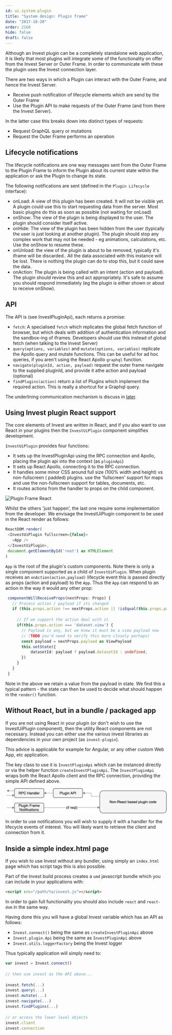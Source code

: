 ```yaml
---
id: ui.system-plugin
title: "System design: Plugin frame"
date: "2017-10-20"
order: 2160
hide: false
draft: false
---
```


Although an Invest plugin can be a completely standalone web application, it is likely that most plugins will integrate some of the functionality on offer from the Invest Server or Outer Frame. In order to communicate with these the plugin uses the Invest connection layer.

There are two ways in which a Plugin can interact with the Outer Frame, and hence the Invest Server.

* Receive push notification of lifecycle elements which are send by the Outer Frame
* Use the Plugin API to make requests of the Outer Frame (and from there the Invest Server).

In the latter case this breaks down into distinct types of requests:

* Request GraphQL query or mutations
* Request the Outer Frame performs an operation

## Lifecycle notifications

The lifecycle notifications are one way messages sent from the Outer Frame to the Plugin Frame to inform the Plugin about its current state within the application or ask the Plugin to change its state.

The following notifications are sent (defined in the `Plugin Lifecycle` interface):

* onLoad: A view of this plugin has been created. It will not be visible yet. A plugin could use this to start requesting data from the server. Most basic plugins do this as soon as possible (not waiting for onLoad)
* onShow: The view of the plugin is being displayed to the user. The plugin should consider itself active.
* onHide: The view of the plugin has been hidden from the user (typically the user is just looking at another plugin). The plugin should stop any complex work that may not be needed - eg animations, calculations, etc. Use the onShow to resume these.
* onUnload: the view of the plugin is about to be removed, typically it's iframe will be discarded.. All the data associated with this instance will be lost. There is nothing the plugin can do to stop this, but it could save the data.
* onAction: The plugin is being called with an intent (action and payload). The plugin should review this and act appropriately. It's safe to assume you should respond immediately (eg the plugin is either shown or about to receive onShow).

## API

The API is (see InvestPluginApi), each returns a promise:

* `fetch`: A specialised `fetch` which replicates the global fetch function of browser, but which deals with addition of authentication information and the sandbox-ing of iframes. Developers should use this instead of global fetch (when talking to the Invest Server)
* `query(options, variables)` and `mutate(options, variables)` replicate the Apollo query and mutate functions. This can be useful for ad hoc queries, if you aren't using the React Apollo `graphql` function.
* `navigate(pluginId, action, payload)` request the outer frame navigate to the supplied pluginId, and  provide it athe action and payload (optional)
* `findPlugins(action)` return a list of Plugins which implement the required action. This is really a shortcut for a Graphql query.

The underlining communication mechanism is discuss in [later](ui.system-comms.html).

## Using Invest plugin React support

The core elements of Invest are written in React, and if you also want to use React in your plugins then the `InvestUiPlugin` component simplifies development.

`InvestUiPlugin` provides four functions:

* It sets up the InvestPluginApi using the RPC connection and Apollo, placing the plugin api into the context (as `pluginApi`)
* It sets up React Apollo, connecting it to the RPC connection.
* It handles some minor CSS around full size (100% width and height) vs non-fullscreen ( padded) plugins. use the 'fullscreen' support for maps and use the non-fullscreen support for tables, documents, etc.
* It routes actions from the handler to props on the child component.

![Plugin Frame React](images/ui-sysdesign-plugin-react.png)


Whilst the others 'just happen', the last one require some implementation from the developer. We envisage the InvestUiPlugin component to be used in the React render as follows:

```typescript
ReactDOM.render(
 <InvestUiPlugin fullscreen={false}>
   <App />
 </InvestUiPlugin>,
 document.getElementById('root') as HTMLElement
)
```

`App` is the root of the plugin's custom components. Note there is only a single component supported as a child of `InvestUiPlugin`. When plugin receives an `onAction(action,payload)` lifecycle event this is passed directly as props (action and payload) to the `App`. Thus the `App` can respond to an action in the way it would any other prop:


```typescript
 componentWillReceiveProps(nextProps: Props) {
   // Process action / payload if its changed
   if (this.props.action !== nextProps.action || !isEqual(this.props.payload, nextProps.payload)) {
  
     // If we support the action deal with it
     if(this.props.action === 'dataset.view') {
       // Payload is any, but we know it must be a view payload now
       // (TODO you'd need to verify this more closely perhaps)
       const payload = nextProps.payload as ViewPayload
       this.setState({
           datasetId: payload ? payload.datasetId : undefined,
       })
     }
   }
 }
```

Note in the above we retain a value from the payload in state. We find this a typical pattern - the state can then be used to decide what should happen in the `render()` function.

## Without React, but in a bundle / packaged app

If you are not using React in your plugin (or don't wish to use the InvestUiPlugin component), then the utility React components are not necessary. Instead you can either use the various invest libraries as dependencies in your own project (as `invest-plugin`).

This advice is applicable for example for Angular, or any other custom Web App, etc application.

The key class to use it is `InvestPluginApi` which can be instanced directly or via the helper function `createInvestPluginApi`. The `InvestPluginApi` wraps both the React Apollo client and the RPC connection, providing the simple API defined above.

![Plugin Frame Js](assets/images/ui-sysdesign-plugin-js.png)

In order to use notifications you will wish to supply it with a handler for the lifecycle events of interest. You will likely want to retrieve the client and connection from it.

## Inside a simple index.html page

If you wish to use Invest without any bundler, using simply an `index.html` page which has script tags this is also possible.

Part of the Invest build process creates a `umd` javascript bundle which you can include in your applications with:

```html
<script src="/path/to/invest.js"></script>
```

In order to gain full functionality you should also include `react` and `react-dom` in the same way.

Having done this you will have a global Invest variable which has an API as follows:

* `Invest.connect()` being the same as `createInvestPluginApi` above
* `Invest.plugin.Api` being the same as `InvestPluginApi` above
* `Invest.utils.loggerFactory` being the Invest logger

Thus typically application will simply need to:

```javascript
var invest = Invest.connect()

// then use invest as the API above...

invest.fetch(...)
invest.query(...)
invest.mutate(...)
invest.navigate(...)
invest.findPlugins(...)

// or access the lower level objects
invest.client
invest.connection
```
